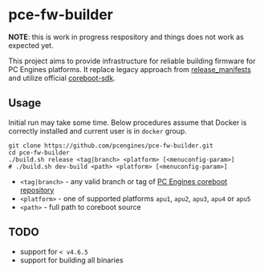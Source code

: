 pce-fw-builder
==============

**NOTE**: this is work in progress respository and things does not work as
expected yet.

This project aims to provide infrastructure for reliable building firmware for
PC Engines platforms. It replace legacy approach from [release_manifests](https://github.com/pcengines/release_manifests)
and utilize official [coreboot-sdk](https://hub.docker.com/r/coreboot/coreboot-sdk/).

Usage
-----

Initial run may take some time. Below procedures assume that Docker is
correctly installed and current user is in `docker` group.

```
git clone https://github.com/pcengines/pce-fw-builder.git
cd pce-fw-builder
./build.sh release <tag|branch> <platform> [<menuconfig-param>]
# ./build.sh dev-build <path> <platform> [<menuconfig-param>]
```

* `<tag|branch>` - any valid branch or tag of [PC Engines coreboot repository](https://github.com/pcengines/coreboot)
* `<platform>` - one of supported platforms `apu1`, `apu2`, `apu3`, `apu4` or `apu5`
* `<path>` - full path to coreboot source

TODO
----

* support for `< v4.6.5`
* support for building all binaries
